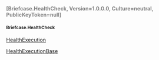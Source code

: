 <h4 style='color: gray;margin:0; padding:0;'> [Briefcase.HealthCheck, Version=1.0.0.0, Culture=neutral, PublicKeyToken=null]</h4>

#### <small>Briefcase.HealthCheck</small>


[HealthExecution](..\Type\HealthExecution.md)

[HealthExecutionBase](..\Type\HealthExecutionBase.md)